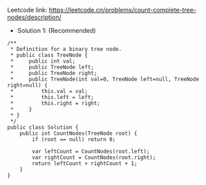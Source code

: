 Leetcode link: https://leetcode.cn/problems/count-complete-tree-nodes/description/ 

- Solution 1: (Recommended)
```
/**
 * Definition for a binary tree node.
 * public class TreeNode {
 *     public int val;
 *     public TreeNode left;
 *     public TreeNode right;
 *     public TreeNode(int val=0, TreeNode left=null, TreeNode right=null) {
 *         this.val = val;
 *         this.left = left;
 *         this.right = right;
 *     }
 * }
 */
public class Solution {
    public int CountNodes(TreeNode root) {
        if (root == null) return 0;

        var leftCount = CountNodes(root.left);
        var rightCount = CountNodes(root.right);
        return leftCount + rightCount + 1;
    }
}
```
